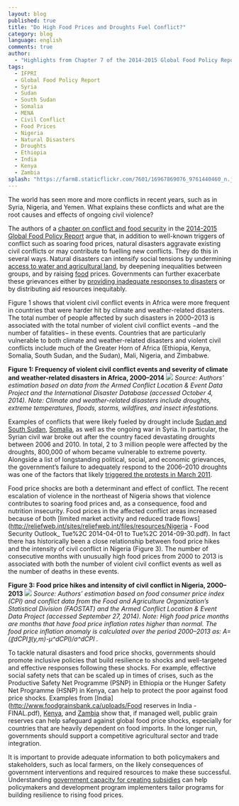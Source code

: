 ```yaml
---
layout: blog
published: true
title: "Do High Food Prices and Droughts Fuel Conflict?"
category: blog
language: english
comments: true
author: 
  - "Highlights from Chapter 7 of the 2014-2015 Global Food Policy Report - By Jacopo Bordignon"
tags: 
  - IFPRI
  - Global Food Policy Report
  - Syria
  - Sudan
  - South Sudan
  - Somalia
  - MENA
  - Civil Conflict
  - Food Prices
  - Nigeria
  - Natural Disasters
  - Droughts
  - Ethiopia
  - India
  - Kenya
  - Zambia
splash: "https://farm8.staticflickr.com/7601/16967869076_9761440460_n.jpg"
---
```


The world has seen more and more conflicts in recent years, such as in Syria, Nigeria, and Yemen. What explains these conflicts and what are the root causes and effects of ongoing civil violence?
<!-- more -->

The authors of a [chapter on conflict and food security](http://www.ifpri.org/sites/default/files/publications/gfpr20142015_ch07.pdf) in the [2014-2015 Global Food Policy Report](http://www.ifpri.org/publication/2014-2015-global-food-policy-report) argue that, in addition to well-known triggers of conflict such as soaring food prices, natural disasters aggravate existing civil conflicts or may contribute to fuelling new conflicts. They do this in several ways. Natural disasters can intensify social tensions by undermining [access to water and agricultural land](http://www.odi.org/sites/odi.org.uk/files/odi-assets/publications-opinion-files/8228.pdf), by deepening inequalities between groups, and by raising [food](http://ajae.oxfordjournals.org/content/early/2014/03/25/ajae.aau010) prices. Governments can further exacerbate these grievances either by [providing inadequate responses to disasters](http://www.odi.org/sites/odi.org.uk/files/odi-assets/publications-opinion-files/8228.pdf) or by distributing aid resources inequitably.

Figure 1 shows that violent civil conflict events in Africa were more frequent in countries that were harder hit by climate and weather-related disasters. The total number of people affected by such disasters in 2000–2013 is associated with the total number of violent civil conflict events −and the number of fatalities− in these events. Countries that are particularly vulnerable to both climate and weather-related disasters and violent civil conflicts include much of the Greater Horn of Africa (Ethiopia, Kenya, Somalia, South Sudan, and the Sudan), Mali, Nigeria, and Zimbabwe. 


**Figure 1: Frequency of violent civil conflict events and severity of climate and weather-related disasters in Africa, 2000–2014**
![](https://farm9.staticflickr.com/8728/16991722082_5d167d729a.jpg)
_Source: Authors’ estimation based on data from the Armed Conflict Location & Event Data Project and the International Disaster Database (accessed October 4, 2014).
Note: Climate and weather-related disasters include droughts, extreme temperatures, floods, storms, wildfires, and insect infestations._


Examples of conflicts that were likely fueled by drought include [Sudan and South Sudan](http://www.ifpri.org/sites/default/files/publications/ifpridp01276.pdf), [Somalia](http://www.ifpri.org/sites/default/files/publications/ifpridp01243.pdf), as well as the ongoing war in Syria. In particular, the Syrian civil war broke out after the country faced devastating droughts between 2006 and 2010. In total, 2 to 3 million people were affected by the droughts, 800,000 of whom became vulnerable to extreme poverty. Alongside a list of longstanding political, social, and economic grievances, the government’s failure to adequately respond to the 2006–2010 droughts was one of the factors that likely [triggered the protests in March 2011](https://blogs.commons.georgetown.edu/rochelledavis/files/francesca-de-chatel-drought-in-syria.pdf).

Food price shocks are both a determinant and effect of conflict. The recent escalation of violence in the northeast of Nigeria shows that violence contributes to soaring food prices and, as a consequence, food and nutrition insecurity. Food prices in the affected conflict areas increased because of both [limited market activity and reduced trade flows](http://reliefweb.int/sites/reliefweb.int/files/resources/Nigeria - Food Security Outlook_ Tue%2C 2014-04-01 to Tue%2C 2014-09-30.pdf). In fact there has historically been a close relationship between food price hikes and the intensity of civil conflict in Nigeria (Figure 3). The number of consecutive months with unusually high food prices from 2000 to 2013 is associated with both the number of violent civil conflict events as well as the number of deaths in these events.


**Figure 3: Food price hikes and intensity of civil conflict in Nigeria, 2000–2013**
![](https://farm8.staticflickr.com/7601/16992226801_ef16abfe31.jpg)
_Source: Authors’ estimation based on food consumer price index (CPI) and conflict data from the Food and Agriculture Organization’s Statistical Division (FAOSTAT) and the Armed Conflict Location & Event Data Project (accessed September 27, 2014).
Note: High food price months are months that have food price inflation rates higher than normal. The food price inflation anomaly is calculated over the period 2000–2013 as: A=(〖dCPI〗(y,m)-μ^dCPI)/σ^dCPI ._


To tackle natural disasters and food price shocks, governments should promote inclusive policies that build resilience to shocks and well-targeted and effective responses following these shocks.  For example, effective social safety nets that can be scaled up in times of crises, such as the Productive Safety Net Programme (PSNP) in Ethiopia or the Hunger Safety Net Programme (HSNP) in Kenya, can help to protect the poor against food price shocks. Examples from [India](http://www.foodgrainsbank.ca/uploads/Food reserves in India - FINAL.pdf), [Kenya](http://fsg.afre.msu.edu/kenya/iaae_kenya_effects_ncpb_maize_policy.pdf), and [Zambia](http://ageconsearch.umn.edu/bitstream/120771/2/wp60.pdf) show that, if managed well, public grain reserves can help safeguard against global food price shocks, especially for countries that are heavily dependent on food imports. In the longer run, governments should support a competitive agricultural sector and trade integration.

It is important to provide adequate information to both policymakers and stakeholders, such as local farmers, on the likely consequences of government interventions and required resources to make these successful. Understanding [government capacity for creating subsidies](http://arabspatial.org/) can help policymakers and development program implementers tailor programs for building resilience to rising food prices.